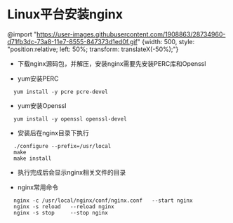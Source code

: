# Linux平台安装nginx

@import "https://user-images.githubusercontent.com/1908863/28734960-d71fb3dc-73a8-11e7-8555-847373d1ed0f.gif" {width: 500, style: "position:relative; left: 50%; transform: translateX(-50%);"}

* 下载nginx源码包，并解压，安装nginx需要先安装PERC库和Openssl

* yum安装PERC
```
  yum install -y pcre pcre-devel
```

* yum安装Openssl
```
  yum install -y openssl openssl-devel
```

* 安装后在nginx目录下执行
```
  ./configure --prefix=/usr/local
  make
  make install
```

* 执行完成后会显示nginx相关文件的目录

* nginx常用命令
```
  nginx -c /usr/local/nginx/conf/nginx.conf   --start nginx
  nginx -s reload   --reload nginx
  nginx -s stop     --stop nginx
```
